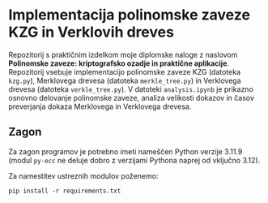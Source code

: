 # Implementacija polinomske zaveze KZG in Verklovih dreves
Repozitorij s praktičnim izdelkom moje diplomske naloge z naslovom **Polinomske zaveze: kriptografsko ozadje in praktične aplikacije**. Repozitorij vsebuje implementacijo polinomske zaveze KZG (datoteka `kzg.py`), Merklovega drevesa (datoteka `merkle_tree.py`) in Verklovega drevesa (datoteka `verkle_tree.py`). V datoteki `analysis.ipynb` je prikazno osnovno delovanje polinomske zaveze, analiza velikosti dokazov in časov preverjanja dokaza Merklovega in Verklovega drevesa.

## Zagon

Za zagon programov je potrebno imeti nameščen Python verzije 3.11.9 (modul `py-ecc` ne deluje dobro z verzijami Pythona naprej od vključno 3.12).

Za namestitev ustreznih modulov poženemo:
```
pip install -r requirements.txt
```